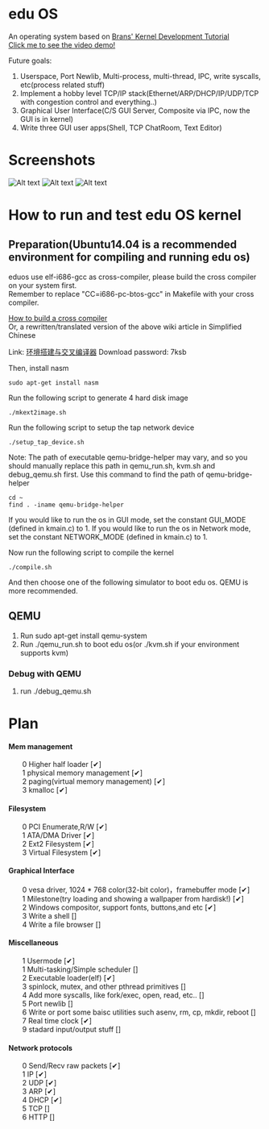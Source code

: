 # edu OS
An operating system based on <a href = "http://www.osdever.net/bkerndev/Docs/title.htm"> Brans' Kernel Development Tutorial</a>  
<a href = "https://www.youtube.com/watch?v=846d4m0wHQo"> Click me to see the video demo! </a>  

Future goals:
1. Userspace, Port Newlib, Multi-process, multi-thread, IPC, write syscalls, etc(process related stuff)
2. Implement a hobby level TCP/IP stack(Ethernet/ARP/DHCP/IP/UDP/TCP with congestion control and everything..)
3. Graphical User Interface(C/S GUI Server, Composite via IPC, now the GUI is in kernel)
4. Write three GUI user apps(Shell, TCP ChatRoom, Text Editor)

# Screenshots  
![Alt text](/os_screenshots/ss15.png?raw=true "ss15")
![Alt text](/os_screenshots/ss0.png?raw=true "ss0")
![Alt text](/os_screenshots/ss1.png?raw=true "ss1")




# How to run and test edu OS kernel
## Preparation(Ubuntu14.04 is a recommended environment for compiling and running edu os)
eduos use elf-i686-gcc as cross-compiler, please build the cross compiler on your system first.  
Remember to replace "CC=i686-pc-btos-gcc" in Makefile with your cross compiler.

<a href = "http://wiki.osdev.org/GCC_Cross-Compiler">How to build a cross compiler</a>  
Or, a rewritten/translated version of the above wiki article in Simplified Chinese  

Link: <a href = "http://pan.baidu.com/s/1hsg6AEg">环境搭建与交叉编译器</a> Download password: 7ksb  

Then, install nasm 
```
sudo apt-get install nasm
```

Run the following script to generate 4 hard disk image
```
./mkext2image.sh
```

Run the following script to setup the tap network device
```
./setup_tap_device.sh
```

Note: The path of executable qemu-bridge-helper may vary, and so you should manually replace this path in qemu_run.sh, kvm.sh and debug_qemu.sh first. 
Use this command to find the path of qemu-bridge-helper 
```
cd ~
find . -iname qemu-bridge-helper
```

If you would like to run the os in GUI mode, set the constant GUI_MODE (defined in kmain.c) to 1. 
If you would like to run the os in Network mode, set the constant NETWORK_MODE (defined in kmain.c) to 1. 

Now run the following script to compile the kernel
```
./compile.sh
```

And then choose one of the following simulator to boot edu os. QEMU is more recommended.

## QEMU
1.  Run sudo apt-get install qemu-system
2.  Run ./qemu_run.sh to boot edu os(or ./kvm.sh if your environment supports kvm)


### Debug with QEMU
1. run ./debug_qemu.sh


# Plan
#### Mem management  
&#160; &#160; &#160; &#160;0 Higher half loader                [✔]  
&#160; &#160; &#160; &#160;1 physical memory management        [✔]  
&#160; &#160; &#160; &#160;2 paging(virtual memory management) [✔]  
&#160; &#160; &#160; &#160;3 kmalloc                           [✔]  

#### Filesystem  
&#160; &#160; &#160; &#160;0 PCI Enumerate,R/W     [✔]  
&#160; &#160; &#160; &#160;1 ATA/DMA Driver        [✔]  
&#160; &#160; &#160; &#160;2 Ext2 Filesystem       [✔]  
&#160; &#160; &#160; &#160;3 Virtual Filesystem    [✔]  

#### Graphical Interface  
&#160; &#160; &#160; &#160;0 vesa driver, 1024 * 768 color(32-bit color)，framebuffer mode                                              [✔]  
&#160; &#160; &#160; &#160;1 Milestone(try loading and showing a wallpaper from hardisk!)                                               [✔]  
&#160; &#160; &#160; &#160;2 Windows compositor, support fonts, buttons,and etc                                                         [✔]  
&#160; &#160; &#160; &#160;3 Write a shell                                                                                              []  
&#160; &#160; &#160; &#160;4 Write a file browser                                                                                       []  

#### Miscellaneous  
&#160; &#160; &#160; &#160;1 Usermode                                                               [✔]  
&#160; &#160; &#160; &#160;1 Multi-tasking/Simple scheduler                                         []  
&#160; &#160; &#160; &#160;2 Executable loader(elf)                                                 [✔]  
&#160; &#160; &#160; &#160;3 spinlock, mutex, and other pthread primitives                          []  
&#160; &#160; &#160; &#160;4 Add more syscalls, like fork/exec, open, read, etc..                   []  
&#160; &#160; &#160; &#160;5 Port newlib                                                            []  
&#160; &#160; &#160; &#160;6 Write or port some baisc utilities such asenv, rm, cp, mkdir, reboot   []  
&#160; &#160; &#160; &#160;7 Real time clock                                                        [✔]  
&#160; &#160; &#160; &#160;9 stadard input/output stuff                                             []  

#### Network protocols  
&#160; &#160; &#160; &#160;0 Send/Recv raw packets  [✔]  
&#160; &#160; &#160; &#160;1 IP                     [✔]  
&#160; &#160; &#160; &#160;2 UDP                    [✔]  
&#160; &#160; &#160; &#160;3 ARP                    [✔]  
&#160; &#160; &#160; &#160;4 DHCP                   [✔]  
&#160; &#160; &#160; &#160;5 TCP                    []  
&#160; &#160; &#160; &#160;6 HTTP                   []  
